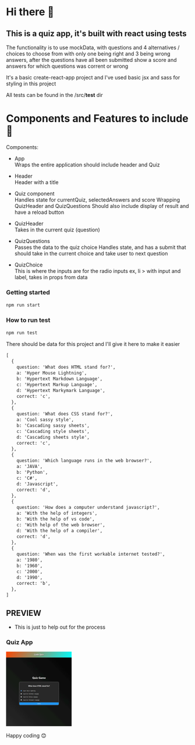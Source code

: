 # Hi there 👋 

## This is a quiz app, it's built with react using tests 

The functionality is to use mockData, with questions and 4 alternatives / choices to choose from with only one being right and 3 being wrong answers, 
after the questions have all been submitted show a score and answers for which questions was corrent or wrong

It's a basic create-react-app project and I've used basic jsx and sass for styling in this project 

All tests can be found in the /src/__test__ dir

# Components and Features to include 💾

Components:  

  - App <br/>
      Wraps the entire application should include header and Quiz

  - Header <br/>
      Header with a title

  - Quiz component <br/>
      Handles state for currentQuiz, selectedAnswers and score
      Wrapping QuizHeader and QuizQuestions
      Should also include display of result and have a reload button
  
  - QuizHeader <br/>
      Takes in the current quiz (question)
  
  - QuizQuestions <br/>
      Passes the data to the quiz choice
      Handles state, and has a submit that should take in the current choice
      and take user to next question

  - QuizChoice <br/>
      This is where the inputs are for the radio inputs
      ex, li > with input and label, takes in props from data


### Getting started

```sh
npm run start
```

### How to run test 

```sh
npm run test
```

There should be data for this project and I'll give it here to make it easier
```
[
  {
    question: 'What does HTML stand for?',
    a: 'Hyper Mouse Lightning',
    b: 'Hypertext Markdown Language',
    c: 'Hypertext Markup Language',
    d: 'Hypertext Markymark Language',
    correct: 'c',
  },
  {
    question: 'What does CSS stand for?',
    a: 'Cool sassy style',
    b: 'Cascading sassy sheets',
    c: 'Cascading style sheets',
    d: 'Cascading sheets style',
    correct: 'c',
  },
  {
    question: 'Which language runs in the web browser?',
    a: 'JAVA',
    b: 'Python',
    c: 'C#',
    d: 'Javascript',
    correct: 'd',
  },
  {
    question: 'How does a computer understand javascript?',
    a: 'With the help of integers',
    b: 'With the help of vs code',
    c: 'With help of the web browser',
    d: 'With the help of a compiler',
    correct: 'd',
  },
  {
    question: 'When was the first workable internet tested?',
    a: '1980',
    b: '1960',
    c: '2000',
    d: '1990',
    correct: 'b',
  },
]
```

## PREVIEW

- This is just to help out for the process
  <br/>
### Quiz App 
<img src="assets/quiz.gif" alt="Project image" width="180">


Happy coding 😊